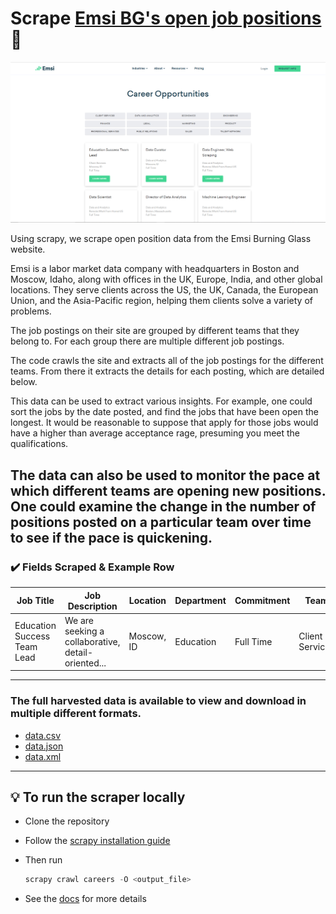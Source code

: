 # Scrape [Emsi BG's open job positions](https://www.economicmodeling.com/open-positions/) 👀

![Home Page](assets/home_page.png)

Using scrapy, we scrape open position data from the Emsi Burning Glass website. 

Emsi is a labor market data company with headquarters in Boston and Moscow, Idaho, along with offices in the UK, Europe, India, and other global locations. They serve clients across the US, the UK, Canada, the European Union, and the Asia-Pacific region, helping them clients solve a variety of problems.

The job postings on their site are grouped by different teams that they belong to. For each group there are multiple different job postings.

The code crawls the site and extracts all of the job postings for the different teams. From there it extracts the details for each posting, which are detailed below.

This data can be used to extract various insights. For example, one could sort the jobs by the date posted, and find the jobs that have been open the longest. It would be reasonable to suppose that apply for those jobs would have a higher than average acceptance rage, presuming you meet the qualifications.

The data can also be used to monitor the pace at which different teams are opening new positions. One could examine the change in the number of positions posted on a particular team over time to see if the pace is quickening.
---
### ✔️ Fields Scraped & Example Row
|Job Title                              |Job Description                                                                |Location                  |Department        |Commitment         |Team                 |Team Openings|Date Posted        |URL                                                                        |ID                                  |
|---------------------------------------|---|--------------------------|------------------|-------------------|---------------------|-------------|-------------------|---------------------------------------------------------------------------|------------------------------------|
|Education Success Team Lead            |We are seeking a collaborative, detail-oriented... |Moscow, ID                |Education         |Full Time          |Client Services      |1            |2022-01-05 09:38:43|https://jobs.lever.co/economicmodeling/390d26a0-e45c-4f6d-9bfd-ad7c50da188c|390d26a0-e45c-4f6d-9bfd-ad7c50da188c|

---
### The full harvested data is available to view and download in multiple different formats.
* [data.csv](assets/data.csv)
* [data.json](assets/data.json)
* [data.xml](assets/data.xml)

---

## 💡 To run the scraper locally 
- Clone the repository
- Follow the [scrapy installation guide](https://docs.scrapy.org/en/latest/intro/install.html)

- Then run 
    ```py 
    scrapy crawl careers -O <output_file>
    ```
- See the [docs](https://github.com/VolVox99/EmsiBG-Career-Scraper) for more details